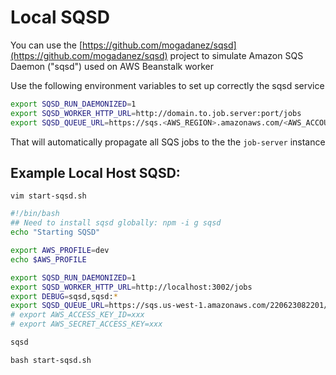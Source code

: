 # Local SQSD

You can use the [https://github.com/mogadanez/sqsd](https://github.com/mogadanez/sqsd) project to simulate Amazon SQS Daemon ("sqsd") used on AWS Beanstalk worker

Use the following environment variables to set up correctly the sqsd service

```bash
export SQSD_RUN_DAEMONIZED=1
export SQSD_WORKER_HTTP_URL=http://domain.to.job.server:port/jobs
export SQSD_QUEUE_URL=https://sqs.<AWS_REGION>.amazonaws.com/<AWS_ACCOUNT>/<SQS_QUEUE>
```

That will automatically propagate all SQS jobs to the the `job-server` instance

## Example Local Host SQSD:

`vim start-sqsd.sh`

```bash
#!/bin/bash
## Need to install sqsd globally: npm -i g sqsd
echo "Starting SQSD"

export AWS_PROFILE=dev
echo $AWS_PROFILE

export SQSD_RUN_DAEMONIZED=1
export SQSD_WORKER_HTTP_URL=http://localhost:3002/jobs
export DEBUG=sqsd,sqsd:*
export SQSD_QUEUE_URL=https://sqs.us-west-1.amazonaws.com/220623082201/collabland-dev-caleb
# export AWS_ACCESS_KEY_ID=xxx
# export AWS_SECRET_ACCESS_KEY=xxx

sqsd
```

`bash start-sqsd.sh`